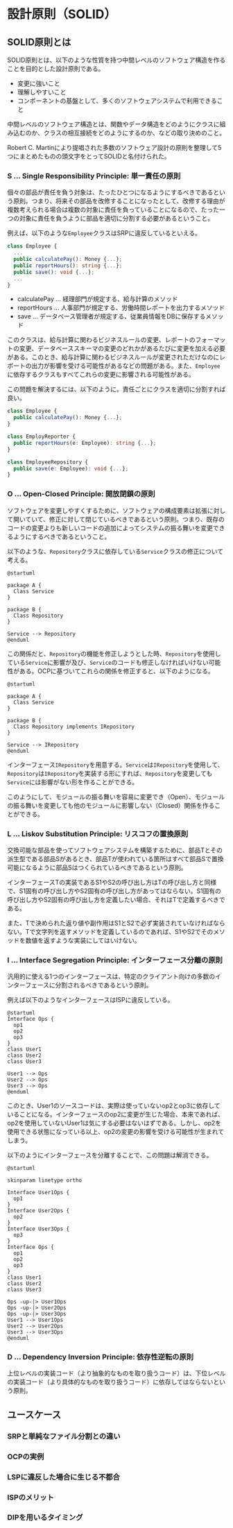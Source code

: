 # 設計原則（SOLID）

## SOLID原則とは

SOLID原則とは、以下のような性質を持つ中間レベルのソフトウェア構造を作ることを目的とした設計原則である。

- 変更に強いこと
- 理解しやすいこと
- コンポーネントの基盤として、多くのソフトウェアシステムで利用できること

中間レベルのソフトウェア構造とは、関数やデータ構造をどのようにクラスに組み込むのか、クラスの相互接続をどのようにするのか、などの取り決めのこと。

Robert C. Martinにより提唱された多数のソフトウェア設計の原則を整理して5つにまとめたものの頭文字をとってSOLIDと名付けられた。

### S … Single Responsibility Principle: 単一責任の原則

個々の部品が責任を負う対象は、たったひとつになるようにするべきであるという原則。つまり、将来その部品を改修することになったとして、改修する理由が複数考えられる場合は複数の対象に責任を負っていることになるので、たった一つの対象に責任を負うように部品を適切に分割する必要があるということ。

例えば、以下のような`Employee`クラスはSRPに違反しているといえる。

```typescript
class Employee {
  ...
  public calculatePay(): Money {...};
  public reportHours(): string {...};
  public save(): void {...};
  ...
}
```

- calculatePay … 経理部門が規定する、給与計算のメソッド
- reportHours … 人事部門が規定する、労働時間レポートを出力するメソッド
- save … データベース管理者が規定する、従業員情報をDBに保存するメソッド

このクラスは、給与計算に関わるビジネスルールの変更、レポートのフォーマットの変更、データベーススキーマの変更のどれかがあるたびに変更を加える必要がある。このとき、給与計算に関わるビジネスルールが変更されただけなのにレポートの出力が影響を受ける可能性があるなどの問題がある。また、`Employee`に依存するクラスもすべてこれらの変更に影響される可能性がある。

この問題を解決するには、以下のように。責任ごとにクラスを適切に分割すれば良い。

```typescript
class Employee {
  public calculatePay(): Money {...};
}

class EmployReporter {
  public reportHours(e: Employee): string {...};
}

class EmployeeRepository {
  public save(e: Employee): void {...};
}
```

### O … Open-Closed Principle: 開放閉鎖の原則

ソフトウェアを変更しやすくするために、ソフトウェアの構成要素は拡張に対して開いていて、修正に対して閉じているべきであるという原則。つまり、既存のコードの変更よりも新しいコードの追加によってシステムの振る舞いを変更できるようにするべきであるということ。

以下のような、`Repository`クラスに依存している`Service`クラスの修正について考える。

```plantuml
@startuml

package A {
  Class Service
}

package B {
  Class Repository
}

Service --> Repository
@enduml
```

この関係だと、`Repository`の機能を修正しようとした時、`Repository`を使用している`Service`に影響が及び、`Service`のコードも修正しなければいけない可能性がある。OCPに基づいてこれらの関係を修正すると、以下のようになる。

```plantuml
@startuml

package A {
  Class Service
}

package B {
  Class Repository implements IRepository
}

Service --> IRepository
@enduml
```

インターフェース`IRepository`を用意する。`Service`は`IRepository`を使用して、`Repository`は`IRepository`を実装する形にすれば、`Repository`を変更しても`Service`には影響がない形を作ることができる。

このようにして、モジュールの振る舞いを容易に変更でき（Open）、モジュールの振る舞いを変更しても他のモジュールに影響しない（Closed）関係を作ることができる。

### L … Liskov Substitution Principle: リスコフの置換原則

交換可能な部品を使ってソフトウェアシステムを構築するために、部品Tとその派生型である部品Sがあるとき、部品Tが使われている箇所はすべて部品Sで置換可能になるように部品Sはつくられているべきであるという原則。

インターフェースTの実装であるS1やS2の呼び出し方はTの呼び出し方と同様で、S1固有の呼び出し方やS2固有の呼び出し方があってはならない。S1固有の呼び出し方やS2固有の呼び出し方を定義したい場合、それはTで定義するべきである。

また、Tで決められた返り値や副作用はS1とS2で必ず実装されていなければならない。Tで文字列を返すメソッドを定義しているのであれば、S1やS2でそのメソッドを数値を返すような実装にしてはいけない。

### I … Interface Segregation Principle: インターフェース分離の原則

汎用的に使える1つのインターフェースは、特定のクライアント向けの多数のインターフェースに分割されるべきであるという原則。

例えば以下のようなインターフェースはISPに違反している。

```plantuml
@startuml
Interface Ops {
  op1
  op2
  op3
}
class User1
class User2
class User3

User1 --> Ops
User2 --> Ops
User3 --> Ops
@enduml
```

このとき、User1のソースコードは、実際は使っていないop2とop3に依存していることになる。インターフェースのop2に変更が生じた場合、本来であれば、op2を使用していないUser1は気にする必要はないはずである。しかし、op2を使用できる状態になっている以上、op2の変更の影響を受ける可能性が生まれてしまう。

以下のようにインターフェースを分離することで、この問題は解消できる。

```plantuml
@startuml

skinparam linetype ortho

Interface User1Ops {
  op1
}
Interface User2Ops {
  op2
}
Interface User3Ops {
  op3
}
Interface Ops {
  op1
  op2
  op3
}
class User1
class User2
class User3

Ops -up-|> User1Ops
Ops -up-|> User2Ops
Ops -up-|> User3Ops
User1 --> User1Ops
User2 --> User2Ops
User3 --> User3Ops
@enduml
```

### D … Dependency Inversion Principle: 依存性逆転の原則

上位レベルの実装コード（より抽象的なものを取り扱うコード）は、下位レベルの実装コード（より具体的なものを取り扱うコード）に依存してはならないという原則。

## ユースケース

### SRPと単純なファイル分割との違い

### OCPの実例

### LSPに違反した場合に生じる不都合

### ISPのメリット

### DIPを用いるタイミング
